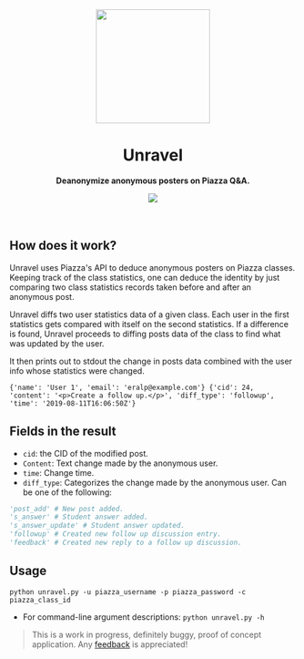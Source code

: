 <div align="center">
	<img src="https://user-images.githubusercontent.com/10602289/62837228-37fe0f00-bc3b-11e9-90ae-44b798b0511e.png" width="200" height="200">
	<h1>Unravel</h1>
	<p>
		<b>Deanonymize anonymous posters on Piazza Q&A.</b>
	</p>
  <a href="LICENSE" title="License: MIT"><img src="https://img.shields.io/badge/License-MIT-blue.svg"></a>
	<br>
	<br>
	<br>
</div>

## How does it work?
Unravel uses Piazza's API to deduce anonymous posters on Piazza classes. Keeping track of the class statistics, one can deduce the identity by just comparing two class statistics records taken before and after an anonymous post.

Unravel diffs two user statistics data of a given class. Each user in the first statistics gets compared with itself on the second statistics. If a difference is found, Unravel proceeds to diffing posts data of the class to find what was updated by the user.

It then prints out to stdout the change in posts data combined with the user info whose statistics were changed.

```
{'name': 'User 1', 'email': 'eralp@example.com'} {'cid': 24, 'content': '<p>Create a follow up.</p>', 'diff_type': 'followup', 'time': '2019-08-11T16:06:50Z'}
```

## Fields in the result

- `cid`: the CID of the modified post.
- `Content`: Text change made by the anonymous user.
- `time`: Change time.
- `diff_type`: Categorizes the change made by the anonymous user. Can be one of the following:
```python
'post_add' # New post added.
's_answer' # Student answer added.
's_answer_update' # Student answer updated.
'followup' # Created new follow up discussion entry.
'feedback' # Created new reply to a follow up discussion.
```

## Usage
```console
python unravel.py -u piazza_username -p piazza_password -c piazza_class_id
```

- For command-line argument descriptions: `python unravel.py -h`

> This is a work in progress, definitely buggy, proof of concept application. Any [feedback](https://github.com/eralpsahin/unravel/issues/new?body=Hi,%0A%0A) is appreciated!
